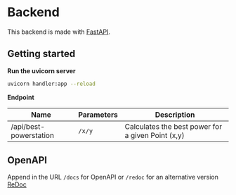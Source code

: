 # Backend

This backend is made with [FastAPI](https://fastapi.tiangolo.com/).

## Getting started

**Run the uvicorn server**

```bash
uvicorn handler:app --reload
```

**Endpoint**

| Name         | Parameters | Description |
|--------------|-----------|------------|
| /api/best-powerstation | `/x/y` | Calculates the best power for a given Point (x,y)|

## OpenAPI

Append in the URL `/docs` for OpenAPI or `/redoc` for an alternative version [ReDoc](https://github.com/Redocly/redoc)